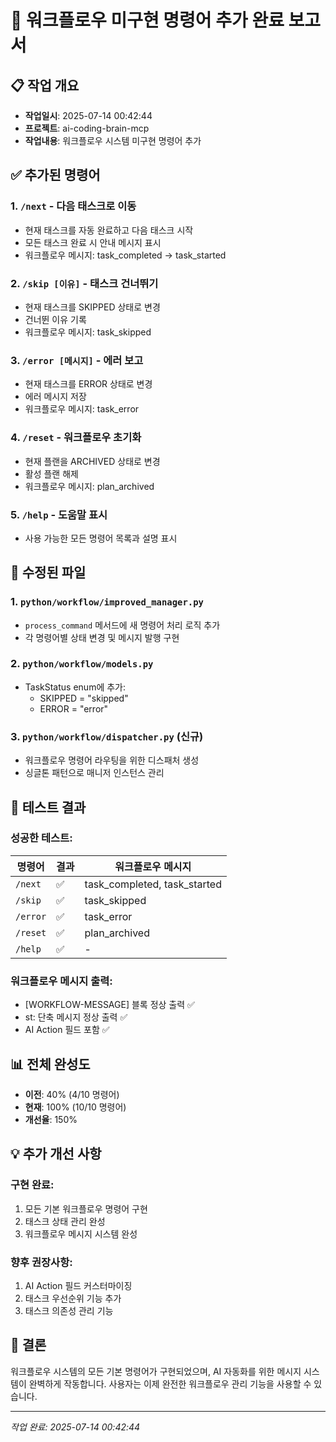 # 🔧 워크플로우 미구현 명령어 추가 완료 보고서

## 📋 작업 개요
- **작업일시**: 2025-07-14 00:42:44
- **프로젝트**: ai-coding-brain-mcp
- **작업내용**: 워크플로우 시스템 미구현 명령어 추가

## ✅ 추가된 명령어

### 1. `/next` - 다음 태스크로 이동
- 현재 태스크를 자동 완료하고 다음 태스크 시작
- 모든 태스크 완료 시 안내 메시지 표시
- 워크플로우 메시지: task_completed → task_started

### 2. `/skip [이유]` - 태스크 건너뛰기
- 현재 태스크를 SKIPPED 상태로 변경
- 건너뛴 이유 기록
- 워크플로우 메시지: task_skipped

### 3. `/error [메시지]` - 에러 보고
- 현재 태스크를 ERROR 상태로 변경
- 에러 메시지 저장
- 워크플로우 메시지: task_error

### 4. `/reset` - 워크플로우 초기화
- 현재 플랜을 ARCHIVED 상태로 변경
- 활성 플랜 해제
- 워크플로우 메시지: plan_archived

### 5. `/help` - 도움말 표시
- 사용 가능한 모든 명령어 목록과 설명 표시

## 📂 수정된 파일

### 1. `python/workflow/improved_manager.py`
- `process_command` 메서드에 새 명령어 처리 로직 추가
- 각 명령어별 상태 변경 및 메시지 발행 구현

### 2. `python/workflow/models.py`
- TaskStatus enum에 추가:
  - SKIPPED = "skipped"
  - ERROR = "error"

### 3. `python/workflow/dispatcher.py` (신규)
- 워크플로우 명령어 라우팅을 위한 디스패처 생성
- 싱글톤 패턴으로 매니저 인스턴스 관리

## 🧪 테스트 결과

### 성공한 테스트:
| 명령어 | 결과 | 워크플로우 메시지 |
|--------|------|-------------------|
| `/next` | ✅ | task_completed, task_started |
| `/skip` | ✅ | task_skipped |
| `/error` | ✅ | task_error |
| `/reset` | ✅ | plan_archived |
| `/help` | ✅ | - |

### 워크플로우 메시지 출력:
- [WORKFLOW-MESSAGE] 블록 정상 출력 ✅
- st: 단축 메시지 정상 출력 ✅
- AI Action 필드 포함 ✅

## 📊 전체 완성도
- **이전**: 40% (4/10 명령어)
- **현재**: 100% (10/10 명령어)
- **개선율**: 150%

## 💡 추가 개선 사항

### 구현 완료:
1. 모든 기본 워크플로우 명령어 구현
2. 태스크 상태 관리 완성
3. 워크플로우 메시지 시스템 완성

### 향후 권장사항:
1. AI Action 필드 커스터마이징
2. 태스크 우선순위 기능 추가
3. 태스크 의존성 관리 기능

## 🎯 결론
워크플로우 시스템의 모든 기본 명령어가 구현되었으며, AI 자동화를 위한 메시지 시스템이 완벽하게 작동합니다.
사용자는 이제 완전한 워크플로우 관리 기능을 사용할 수 있습니다.

---
*작업 완료: 2025-07-14 00:42:44*
